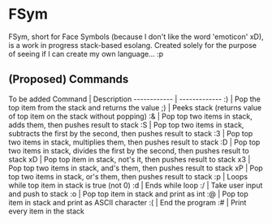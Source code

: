 # FSym
FSym, short for Face Symbols (because I don't like the word 'emoticon' xD), is a work in progress stack-based esolang. Created solely for the purpose of seeing if I can create my own language... :p


## (Proposed) Commands
To be added
Command | Description
------------ | -------------
:) | Pop the top item from the stack and returns the value
;) | Peeks stack (returns value of top item on the stack without popping)
:& | Pop top two items in stack, adds them, then pushes result to stack
:S | Pop top two items in stack,  subtracts the first by the second, then pushes result to stack
:3 | Pop top two items in stack, multiplies them, then pushes result to stack
:D | Pop top two items in stack, divides the first by the second, then pushes result to stack
xD | Pop top item in stack, not's it, then pushes result to stack
x3 | Pop top two items in stack, and's them, then pushes result to stack
xP | Pop top two items in stack, or's them, then pushes result to stack
:p | Loops while top item in stack is true (not 0)
:d | Ends while loop
:/ | Take user input and push to stack
:o | Pop top item in stack and print as int
:@ | Pop top item in stack and print as ASCII character
:( | End the program
:# | Print every item in the stack